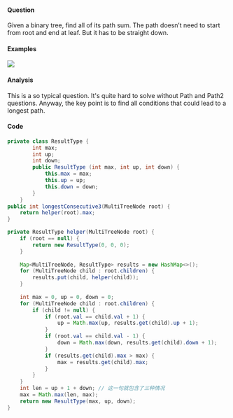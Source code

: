 #### Question
Given a binary tree, find all of its path sum. The path doesn’t need to start from root and end at leaf. But it has to be straight down.
#### Examples
![](https://farm3.staticflickr.com/2942/33540904993_6cff1f1cbc_o.jpg)
#### Analysis
This is a so typical question. It's quite hard to solve without Path and Path2 questions. Anyway, the key point is to find all conditions that could lead to a longest path.
#### Code
```java
private class ResultType {
        int max;
        int up;
        int down;
        public ResultType (int max, int up, int down) {
            this.max = max;
            this.up = up;
            this.down = down;
        }
    }
public int longestConsecutive3(MultiTreeNode root) {
    return helper(root).max;
}

private ResultType helper(MultiTreeNode root) {
    if (root == null) {
        return new ResultType(0, 0, 0);
    }
    
    Map<MultiTreeNode, ResultType> results = new HashMap<>();
    for (MultiTreeNode child : root.children) {
        results.put(child, helper(child));
    }
    
    int max = 0, up = 0, down = 0;
    for (MultiTreeNode child : root.children) {
        if (child != null) {
            if (root.val == child.val + 1) {
                up = Math.max(up, results.get(child).up + 1);
            }
            if (root.val == child.val - 1) {
                down = Math.max(down, results.get(child).down + 1);
            }
            if (results.get(child).max > max) {
                max = results.get(child).max;
            }
        }
    }
    int len = up + 1 + down; // 这一句就包含了三种情况
    max = Math.max(len, max);
    return new ResultType(max, up, down);
}
```